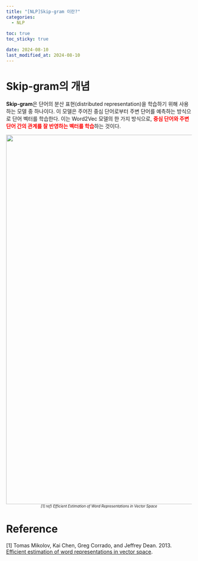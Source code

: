 ```yaml
---
title: "[NLP]Skip-gram 이란?"
categories: 
  - NLP
  
toc: true
toc_sticky: true

date: 2024-08-10
last_modified_at: 2024-08-10
---
```


# Skip-gram의 개념
**Skip-gram**은 단어의 분산 표현(distributed representation)을 학습하기 위해 사용하는 모델 중 하나이다. 이 모델은 주어진 중심 단어로부터 주변 단어를 예측하는 방식으로 단어 벡터를 학습한다. 이는 Word2Vec 모델의 한 가지 방식으로, <span style="color:red">**중심 단어와 주변 단어 간의 관계를 잘 반영하는 벡터를 학습**</span>하는 것이다.

<figure style="text-align: center; margin: auto;">
  <img width="1000" alt="1" src="https://github.com/user-attachments/assets/c6db86de-60f5-440c-a1c3-3b60c0aaf248" style="display: block; margin: auto;">
  <figcaption style="font-size:70%; text-align: center; width: 100%; margin-top: 0px;">
    <em><a href="#reference" style="text-decoration:none;">[1] ref) Efficient Estimation of Word Representations in Vector Space</a></em>
  </figcaption>
</figure>

# Reference
\[1\] Tomas Mikolov, Kai Chen, Greg Corrado, and Jeffrey Dean. 2013. [Efficient estimation of word representations in vector space](https://arxiv.org/abs/1301.3781).
